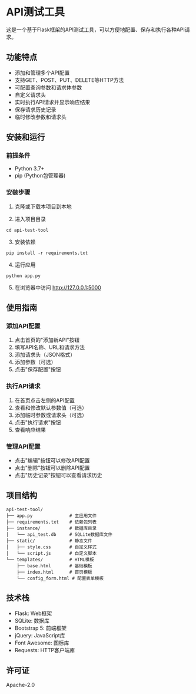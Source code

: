 # API测试工具

这是一个基于Flask框架的API测试工具，可以方便地配置、保存和执行各种API请求。

## 功能特点

- 添加和管理多个API配置
- 支持GET、POST、PUT、DELETE等HTTP方法
- 可配置查询参数和请求体参数
- 自定义请求头
- 实时执行API请求并显示响应结果
- 保存请求历史记录
- 临时修改参数和请求头

## 安装和运行

### 前提条件

- Python 3.7+
- pip (Python包管理器)

### 安装步骤

1. 克隆或下载本项目到本地

2. 进入项目目录
```
cd api-test-tool
```

3. 安装依赖
```
pip install -r requirements.txt
```

4. 运行应用
```
python app.py
```

5. 在浏览器中访问 http://127.0.0.1:5000

## 使用指南

### 添加API配置

1. 点击首页的"添加新API"按钮
2. 填写API名称、URL和请求方法
3. 添加请求头（JSON格式）
4. 添加参数（可选）
5. 点击"保存配置"按钮

### 执行API请求

1. 在首页点击左侧的API配置
2. 查看和修改默认参数值（可选）
3. 添加临时参数或请求头（可选）
4. 点击"执行请求"按钮
5. 查看响应结果

### 管理API配置

- 点击"编辑"按钮可以修改API配置
- 点击"删除"按钮可以删除API配置
- 点击"历史记录"按钮可以查看请求历史

## 项目结构

```
api-test-tool/
├── app.py              # 主应用文件
├── requirements.txt    # 依赖包列表
├── instance/           # 数据库目录
│   └── api_test.db     # SQLite数据库文件
├── static/             # 静态文件
│   ├── style.css       # 自定义样式
│   └── script.js       # 自定义脚本
└── templates/          # HTML模板
    ├── base.html       # 基础模板
    ├── index.html      # 首页模板
    └── config_form.html # 配置表单模板
```

## 技术栈

- Flask: Web框架
- SQLite: 数据库
- Bootstrap 5: 前端框架
- jQuery: JavaScript库
- Font Awesome: 图标库
- Requests: HTTP客户端库

## 许可证

Apache-2.0 
